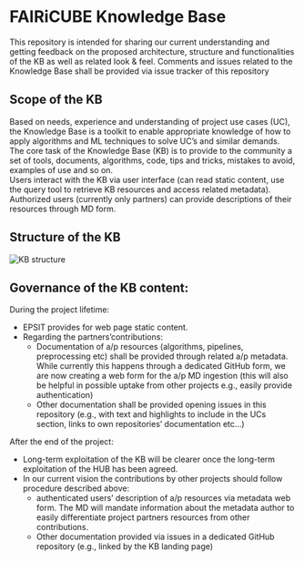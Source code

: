 # FAIRiCUBE Knowledge Base 

This repository is intended for sharing our current understanding and getting feedback on the proposed architecture, structure and functionalities of the KB as well as related look &amp; feel.  Comments and issues related to the Knowledge Base shall be provided via issue tracker of this repository

Scope of the KB
-------------------------------------------------------------------------------------------

Based on needs, experience and understanding of project use cases (UC), the Knowledge Base is a toolkit to enable appropriate knowledge of how to apply algorithms and ML techniques to solve UC’s and similar demands.  
The core task of the Knowledge Base (KB) is to provide to the community a set of tools, documents, algorithms, code, tips and tricks, mistakes to avoid, examples of use and so on.  
Users interact with the KB via user interface (can read static content, use the query tool to retrieve KB resources and access related metadata). Authorized users (currently only partners) can provide descriptions of their resources through MD form.

Structure of the KB
-------------------------------------------------------------------------------------------
![KB structure](https://github.com/FAIRiCUBE/Knowledge-Base/assets/13329248/bc328c76-bd83-4b87-ac8c-679e0d99dcae)




Governance of the KB content:
-------------------------------------------------------------------------------------------
During the project lifetime:
- EPSIT provides for web page static content. 
- Regarding the partners’contributions: 
  - Documentation of a/p resources (algorithms, pipelines, preprocessing etc) shall be provided through related a/p metadata. While currently this happens through a dedicated GitHub form, we are now creating a web form for the a/p MD ingestion (this will also be helpful in possible uptake from other projects e.g., easily provide authentication)
  - Other documentation shall be provided opening issues in this repository (e.g., with text and highlights to include in the UCs section, links to own repositories’ documentation etc...)

After the end of the project:
- Long-term exploitation of the KB will be clearer once the long-term exploitation of the HUB has been agreed. 
- In our current vision the contributions by other projects should follow procedure described above: 
  - authenticated users’ description of a/p resources via metadata web form. The MD will mandate information about the metadata author to easily differentiate project partners resources from other contributions.
  - Other documentation provided via issues in a dedicated GitHub repository (e.g., linked by the KB landing page) 
